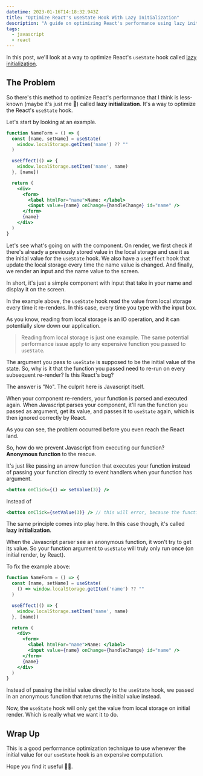 ```yaml
---
datetime: 2023-01-16T14:18:32.943Z
title: "Optimize React's useState Hook With Lazy Initialization"
description: "A guide on optimizing React's performance using lazy initialization."
tags:
  - javascript
  - react
---
```


In this post, we'll look at a way to optimize React's `useState` hook called [lazy initialization](https://reactjs.org/docs/hooks-reference.html#lazy-initial-state).

## The Problem

So there's this method to optimize React's performance that I think is less-known (maybe it's just me 🫠) called **lazy initialization**. It's a way to optimize the React's `useState` hook.

Let's start by looking at an example.

```jsx
function NameForm = () => {
  const [name, setName] = useState(
    window.localStorage.getItem('name') ?? ""
  )

  useEffect(() => {
    window.localStorage.setItem('name', name)
  }, [name])

  return (
    <div>
      <form>
        <label htmlFor="name">Name: </label>
        <input value={name} onChange={handleChange} id="name" />
      </form>
      {name}
    </div>
  )
}
```

Let's see what's going on with the component. On render, we first check if there's already a previously stored value in the local storage and use it as the initial value for the `useState` hook. We also have a `useEffect` hook that update the local storage every time the name value is changed. And finally, we render an input and the name value to the screen.

In short, it's just a simple component with input that take in your name and display it on the screen.

In the example above, the `useState` hook read the value from local storage every time it re-renders. In this case, every time you type with the input box.

As you know, reading from local storage is an IO operation, and it can potentially slow down our application.

> Reading from local storage is just one example. The same potential performance issue apply to any expensive function you passed to `useState`.

The argument you pass to `useState` is supposed to be the initial value of the state. So, why is it that the function you passed need to re-run on every subsequent re-render? Is this React's bug?

The answer is "No". The culprit here is Javascript itself.

When your component re-renders, your function is parsed and executed again. When Javascript parses your component, it'll run the function you passed as argument, get its value, and passes it to `useState` again, which is then ignored correctly by React.

As you can see, the problem occurred before you even reach the React land.

So, how do we prevent Javascript from executing our function? **Anonymous function** to the rescue.

It's just like passing an arrow function that executes your function instead of passing your function directly to event handlers when your function has argument.

```jsx
<button onClick={() => setValue(3)} />
```

Instead of

```jsx
<button onClick={setValue(3)} /> // this will error, because the function executes too early
```

The same principle comes into play here. In this case though, it's called **lazy initialization**.

When the Javascript parser see an anonymous function, it won't try to get its value. So your function argument to `useState` will truly only run once (on initial render, by React).

To fix the example above:

```jsx {3}
function NameForm = () => {
  const [name, setName] = useState(
    () => window.localStorage.getItem('name') ?? ""
  )

  useEffect(() => {
    window.localStorage.setItem('name', name)
  }, [name])

  return (
    <div>
      <form>
        <label htmlFor="name">Name: </label>
        <input value={name} onChange={handleChange} id="name" />
      </form>
      {name}
    </div>
  )
}
```

Instead of passing the initial value directly to the `useState` hook, we passed in an anonymous function that returns the initial value instead.

Now, the `useState` hook will only get the value from local storage on initial render. Which is really what we want it to do.

## Wrap Up

This is a good performance optimization technique to use whenever the initial value for our `useState` hook is an expensive computation.

Hope you find it useful 👍🏻.
